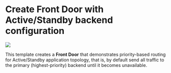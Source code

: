 # Create Front Door with Active/Standby backend configuration

<a href="https://portal.azure.com/#create/Microsoft.Template/uri/https%3A%2F%2Fraw.githubusercontent.com%2FAzure%2Fazure-quickstart-templates%2Fmaster%2F201-front-door-priority-lb%2Fazuredeploy.json" target="_blank">
    <img src="http://azuredeploy.net/deploybutton.png"/>
</a>

This template creates a **Front Door** that demonstrates priority-based routing for Active/Standby application topology, that is, by default send all traffic to the primary (highest-priority) backend until it becomes unavailable.